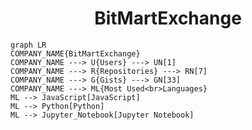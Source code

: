 <h1 align="center">BitMartExchange</h1>

```mermaid
graph LR
COMPANY_NAME{BitMartExchange}
COMPANY_NAME ---> U{Users} ---> UN[1]
COMPANY_NAME ---> R{Repositories} ---> RN[7]
COMPANY_NAME ---> G{Gists} ---> GN[33]
COMPANY_NAME ---> ML{Most Used<br>Languages}
ML --> JavaScript[JavaScript]
ML --> Python[Python]
ML --> Jupyter_Notebook[Jupyter Notebook]
```
